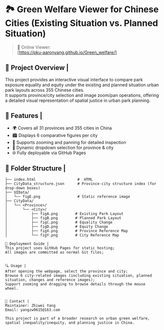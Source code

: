 # 🏞️ Green Welfare Viewer for Chinese Cities (Existing Situation vs. Planned Situation)


> 🔗 Online Viewer:  
> [https://pku-aaronyang.github.io/Green_welfare/]

## 📌 Project Overview |

This project provides an interactive visual interface to compare park exposure equality and equity under the existing and planned situation urban park layouts across 355 Chinese cities.  
It supports province/city selection and image zoom/pan operations, offering a detailed visual representation of spatial justice in urban park planning.

## 🧭 Features | 

- 🌍 Covers all 31 provinces and 355 cities in China  
- 🏙️ Displays 6 comparative figures per city  
- 🔎 Supports zooming and panning for detailed inspection  
- 🧩 Dynamic dropdown selection for province & city  
- 🌐 Fully deployable via GitHub Pages  

## 📁 Folder Structure | 

```plaintext
├── index.html                   #  HTML 
├── CityData_structure.json      # Province-city structure index (for drop-down boxes)
├── UIData/
│   └── figE.png                 # Static reference image
├── CityData/
│   └── <Province>/
│       └── <City>/
│           ├── figA.png        # Existing Park Layout
│           ├── figB.png        # Planned Park Layout
│           ├── figC.png        # Equality Change
│           ├── figD.png        # Equity Change
│           ├── figX.png        # Province Reference Map
│           └── figY.png        # City Reference Map

🚀 Deployment Guide | 
This project uses GitHub Pages for static hosting;
All images are committed as normal Git files;


🔍 Usage | 
After opening the webpage, select the province and city;
Browse 6 city-related images (including existing situation, planned situation, changes and reference images);
Support zooming and dragging to browse details through the mouse wheel.


📮 Contact | 
Maintainer: Zhiwei Yang
Email: yangzw9615@163.com

This project is part of a broader research on urban green welfare, spatial inequality/inequity, and planning justice in China.
